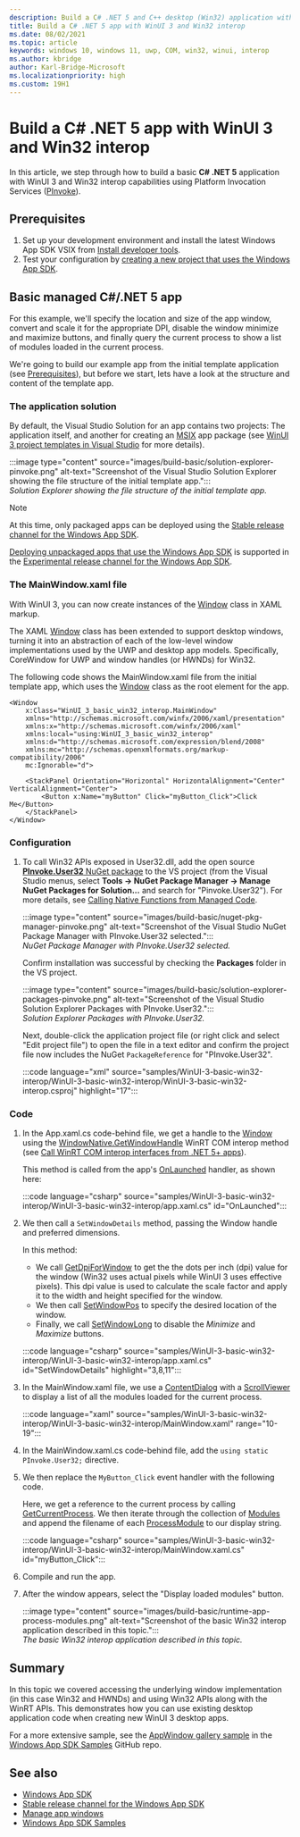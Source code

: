 ```yaml
---
description: Build a C# .NET 5 and C++ desktop (Win32) application with WinUI 3 and basic Win32 interop capabilities using the Platform Invocation Services, or PInvoke.
title: Build a C# .NET 5 app with WinUI 3 and Win32 interop
ms.date: 08/02/2021
ms.topic: article
keywords: windows 10, windows 11, uwp, COM, win32, winui, interop
ms.author: kbridge
author: Karl-Bridge-Microsoft
ms.localizationpriority: high
ms.custom: 19H1
---
```


# Build a C# .NET 5 app with WinUI 3 and Win32 interop

In this article, we step through how to build a basic **C# .NET 5** application with WinUI 3 and Win32 interop capabilities using Platform Invocation Services ([PInvoke](https://github.com/dotnet/pinvoke)).

## Prerequisites

1. Set up your development environment and install the latest Windows App SDK VSIX from [Install developer tools](../../windows-app-sdk/set-up-your-development-environment.md#4-install-the-windows-app-sdk-extension-for-visual-studio).
2. Test your configuration by [creating a new project that uses the Windows App SDK](create-your-first-winui3-app.md). 

## Basic managed C#/.NET 5 app

For this example, we'll specify the location and size of the app window, convert and scale it for the appropriate DPI, disable the window minimize and maximize buttons, and finally query the current process to show a list of modules loaded in the current process.

We're going to build our example app from the initial template application (see [Prerequisites](#prerequisites)), but before we start, lets have a look at the structure and content of the template app.

### The application solution

By default, the Visual Studio Solution for an app contains two projects: The application itself, and another for creating an [MSIX](/windows/msix) app package (see [WinUI 3 project templates in Visual Studio](winui-project-templates-in-visual-studio.md) for more details).

:::image type="content" source="images/build-basic/solution-explorer-pinvoke.png" alt-text="Screenshot of the Visual Studio Solution Explorer showing the file structure of the initial template app.":::<br/>*Solution Explorer showing the file structure of the initial template app.*

> [!NOTE]
> At this time, only packaged apps can be deployed using the [Stable release channel for the Windows App SDK](../../windows-app-sdk/stable-channel.md).
>
> [Deploying unpackaged apps that use the Windows App SDK](../../windows-app-sdk/deploy-unpackaged-apps.md) is supported in the [Experimental release channel for the Windows App SDK](../../windows-app-sdk/experimental-channel.md).

### The MainWindow.xaml file

With WinUI 3, you can now create instances of the [Window](/windows/winui/api/microsoft.ui.xaml.window) class in XAML markup.

The XAML [Window](/windows/winui/api/microsoft.ui.xaml.window) class has been extended to support desktop windows, turning it into an abstraction of each of the low-level window implementations used by the UWP and desktop app models. Specifically, CoreWindow for UWP and window handles (or HWNDs) for Win32.

The following code shows the MainWindow.xaml file from the initial template app, which uses the [Window](/windows/winui/api/microsoft.ui.xaml.window) class as the root element for the app.

```xaml
<Window
    x:Class="WinUI_3_basic_win32_interop.MainWindow"
    xmlns="http://schemas.microsoft.com/winfx/2006/xaml/presentation"
    xmlns:x="http://schemas.microsoft.com/winfx/2006/xaml"
    xmlns:local="using:WinUI_3_basic_win32_interop"
    xmlns:d="http://schemas.microsoft.com/expression/blend/2008"
    xmlns:mc="http://schemas.openxmlformats.org/markup-compatibility/2006"
    mc:Ignorable="d">

    <StackPanel Orientation="Horizontal" HorizontalAlignment="Center" VerticalAlignment="Center">
        <Button x:Name="myButton" Click="myButton_Click">Click Me</Button>
    </StackPanel>
</Window>
```

### Configuration

1. To call Win32 APIs exposed in User32.dll, add the open source [**PInvoke.User32** NuGet package](https://github.com/dotnet/pinvoke) to the VS project (from the Visual Studio menus, select **Tools -> NuGet Package Manager -> Manage NuGet Packages for Solution...** and search for "Pinvoke.User32"). For more details, see [Calling Native Functions from Managed Code](/cpp/dotnet/calling-native-functions-from-managed-code).

   :::image type="content" source="images/build-basic/nuget-pkg-manager-pinvoke.png" alt-text="Screenshot of the Visual Studio NuGet Package Manager with PInvoke.User32 selected.":::<br/>*NuGet Package Manager with PInvoke.User32 selected.*

   Confirm installation was successful by checking the **Packages** folder in the VS project.

   :::image type="content" source="images/build-basic/solution-explorer-packages-pinvoke.png" alt-text="Screenshot of the Visual Studio Solution Explorer Packages with PInvoke.User32.":::<br/>*Solution Explorer Packages with PInvoke.User32.*

   Next, double-click the application project file (or right click and select "Edit project file") to open the file in a text editor and confirm the project file now includes the NuGet `PackageReference` for "PInvoke.User32".

   :::code language="xml" source="samples/WinUI-3-basic-win32-interop/WinUI-3-basic-win32-interop/WinUI-3-basic-win32-interop.csproj" highlight="17":::

### Code

1. In the App.xaml.cs code-behind file, we get a handle to the [Window](/windows/winui/api/microsoft.ui.xaml.window) using the [WindowNative.GetWindowHandle](/windows/windows-app-sdk/api/win32/microsoft.ui.xaml.window/nf-microsoft-ui-xaml-window-iwindownative-get_windowhandle) WinRT COM interop method (see [Call WinRT COM interop interfaces from .NET 5+ apps](/windows/apps/desktop/modernize/winrt-com-interop-csharp)).

   This method is called from the app's [OnLaunched](/windows/winui/api/microsoft.ui.xaml.application.onlaunched) handler, as shown here:

   :::code language="csharp" source="samples/WinUI-3-basic-win32-interop/WinUI-3-basic-win32-interop/app.xaml.cs" id="OnLaunched":::

1. We then call a `SetWindowDetails` method, passing the Window handle and preferred dimensions.

   In this method:

   - We call [GetDpiForWindow](/windows/win32/api/winuser/nf-winuser-getdpiforwindow) to get the the dots per inch (dpi) value for the window (Win32 uses actual pixels while WinUI 3 uses effective pixels). This dpi value is used to calculate the scale factor and apply it to the width and height specified for the window.
   - We then call [SetWindowPos](/windows/win32/api/winuser/nf-winuser-setwindowpos) to specify the desired location of the window.
   - Finally, we call [SetWindowLong](/windows/win32/api/winuser/nf-winuser-setwindowlongw) to disable the *Minimize* and *Maximize* buttons.

   :::code language="csharp" source="samples/WinUI-3-basic-win32-interop/WinUI-3-basic-win32-interop/app.xaml.cs" id="SetWindowDetails" highlight="3,8,11":::

1. In the MainWindow.xaml file, we use a [ContentDialog](/windows/winui/api/microsoft.ui.xaml.controls.contentdialog) with a [ScrollViewer](/windows/winui/api/microsoft.ui.xaml.controls.scrollviewer) to display a list of all the modules loaded for the current process.

   :::code language="xaml" source="samples/WinUI-3-basic-win32-interop/WinUI-3-basic-win32-interop/MainWindow.xaml" range="10-19":::

1. In the MainWindow.xaml.cs code-behind file, add the `using static PInvoke.User32;` directive.
1. We then replace the `MyButton_Click` event handler with the following code.

   Here, we get a reference to the current process by calling [GetCurrentProcess](/dotnet/api/system.diagnostics.process.getcurrentprocess). We then iterate through the collection of [Modules](/dotnet/api/system.diagnostics.process.modules) and append the filename of each [ProcessModule](/dotnet/api/system.diagnostics.processmodule) to our display string.

   :::code language="csharp" source="samples/WinUI-3-basic-win32-interop/WinUI-3-basic-win32-interop/MainWindow.xaml.cs" id="myButton_Click":::

1. Compile and run the app.
1. After the window appears, select the "Display loaded modules" button.

   :::image type="content" source="images/build-basic/runtime-app-process-modules.png" alt-text="Screenshot of the basic Win32 interop application described in this topic.":::<br/>*The basic Win32 interop application described in this topic.*

## Summary

In this topic we covered accessing the underlying window implementation (in this case Win32 and HWNDs) and using Win32 APIs along with the WinRT APIs. This demonstrates how you can use existing desktop application code when creating new WinUI 3 desktop apps.

For a more extensive sample, see the [AppWindow gallery sample](https://github.com/microsoft/WindowsAppSDK-Samples/tree/main/Samples/Windowing) in the [Windows App SDK Samples](https://github.com/microsoft/WindowsAppSDK-Samples) GitHub repo.

## See also

- [Windows App SDK](../../windows-app-sdk/index.md)
- [Stable release channel for the Windows App SDK](../../windows-app-sdk/stable-channel.md)
- [Manage app windows](../../windows-app-sdk/windowing/windowing-overview.md)
- [Windows App SDK Samples](https://github.com/microsoft/WindowsAppSDK-Samples)
